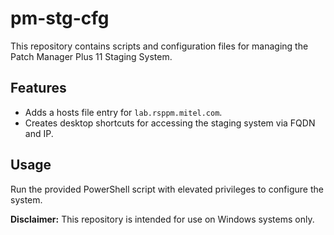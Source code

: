 # pm-stg-cfg

This repository contains scripts and configuration files for managing the Patch Manager Plus 11 Staging System.

## Features
- Adds a hosts file entry for `lab.rsppm.mitel.com`.
- Creates desktop shortcuts for accessing the staging system via FQDN and IP.

## Usage
Run the provided PowerShell script with elevated privileges to configure the system.

**Disclaimer:**
This repository is intended for use on Windows systems only.